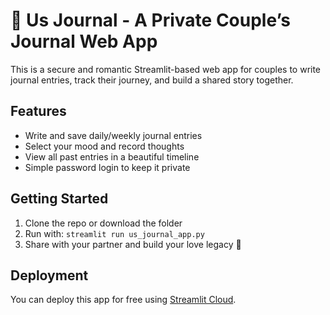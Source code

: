 # 💖 Us Journal - A Private Couple’s Journal Web App

This is a secure and romantic Streamlit-based web app for couples to write journal entries, track their journey, and build a shared story together.

## Features
- Write and save daily/weekly journal entries
- Select your mood and record thoughts
- View all past entries in a beautiful timeline
- Simple password login to keep it private

## Getting Started
1. Clone the repo or download the folder
2. Run with: `streamlit run us_journal_app.py`
3. Share with your partner and build your love legacy 💑

## Deployment
You can deploy this app for free using [Streamlit Cloud](https://streamlit.io/cloud).